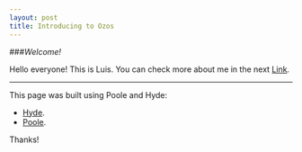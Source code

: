 ```yaml
---
layout: post
title: Introducing to Ozos
---
```


###*Welcome!* 

Hello everyone! This is Luis. You can check more about me in the next [Link](http://ozos.github.io/about/).

-----

This page was built using Poole and Hyde:

* [Hyde](http://hyde.getpoole.com).
* [Poole](https://github.com/poole).

Thanks!
